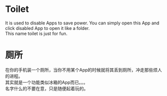 # Toilet
It is used to disable Apps to save power. You can simply open this App and click disabled App to open it like a folder.  
This name toilet is just for fun.  


# 厕所
在你的手机装一个厕所，当你不用某个App的时候就将其丢到厕所，冲走那些烦人的进程。  
其实就是一个功能类似冰箱的App而已。。。  
名字什么的不要在意，只是随便起着玩的。  